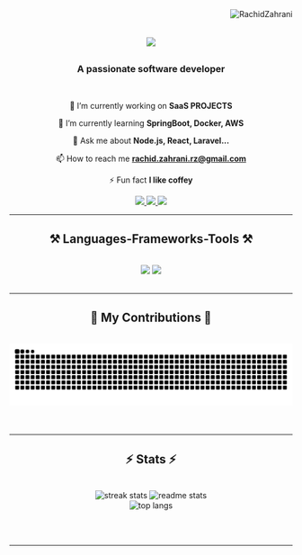 <img align="right" src="https://komarev.com/ghpvc/?username=rachidzahrani&label=Profile%20views&color=0e75b6&style=flat" alt="RachidZahrani" />

<h1 align="center">
    <img src="https://readme-typing-svg.herokuapp.com/?font=Righteous&size=35&center=true&vCenter=true&width=500&height=70&duration=4000&lines=Hi+There!+👋;+I'm+Rachid+Zahrani!;" />
</h1>

<h3 align="center">A passionate software developer</h3>

<br/>

<div align="center">
 
 🔭 I’m currently working on **SaaS PROJECTS**
 
 🌱 I’m currently learning **SpringBoot, Docker, AWS**

💬 Ask me about **Node.js, React, Laravel...**

📫 How to reach me **rachid.zahrani.rz@gmail.com**

⚡ Fun fact **I like coffey**
 </div>
 
<div align="center"> 
  <a href="mailto:rachid.zahrani.rz@gmail.com">
    <img src="https://img.shields.io/badge/Gmail-333333?style=for-the-badge&logo=gmail&logoColor=red" />
  </a>
  <a href="https://www.linkedin.com/in/rachid-zahrani/" target="_blank">
    <img src="https://img.shields.io/badge/LinkedIn-0077B5?style=for-the-badge&logo=linkedin&logoColor=white" target="_blank" />
  </a>
  <a href="https://www.zahrani-rachid.wuaze.com" target="_blank">
     <img src="https://img.shields.io/badge/Portfolio-FF5722?style=for-the-badge&logo=todoist&logoColor=white" target="_blank" /> <!-- sqlite, safari, google-chrome are other good icon options -->
  </a>
</div>

 <hr/>
 
<h2 align="center">⚒️ Languages-Frameworks-Tools ⚒️</h2>
<br/>
<div align="center">
    <img src="https://skillicons.dev/icons?i=jquery,react,bootstrap,html,css,vscode,github,figma,tailwind,git,gitlab" />
    <img src="https://skillicons.dev/icons?i=nodejs,javascript,typescript,jest,express,php,laravel,firebase,mysql,mongodb,java,aws,docker" /><br>
</div>

<br/>
 
<hr/>

<div align="center">
  <h2>🐍 My Contributions 🐍</h2>
  <br>
<img alt="GitHub Snake" src="https://raw.githubusercontent.com/RachidZahrani/RachidZahrani/output/github-contribution-grid-snake.svg" /> 
    <br/><br/><br/>
</div>

<hr/>
<h2 align="center">⚡ Stats ⚡</h2>
<br>
<div align=center>
  <img width=390 src="https://github-readme-streak-stats-salesp07.vercel.app/?user=RachidZahrani&count_private=true&theme=react&border_radius=10" alt="streak stats"/>
  <img width=390 src="https://github-readme-stats-salesp07.vercel.app/api?username=RachidZahrani&count_private=true&show_icons=true&theme=react&rank_icon=github&border_radius=10" alt="readme stats" />
  <br/>
  <img width=325 align="center" src="https://github-readme-stats-salesp07.vercel.app/api/top-langs/?username=RachidZahrani&langs_count=8&layout=compact&theme=react&border_radius=10&size_weight=0.5&count_weight=0.5&exclude_repo=github-readme-stats" alt="top langs" />
</div>

<br/><br/>

<hr/>

<br/>


<br/>
